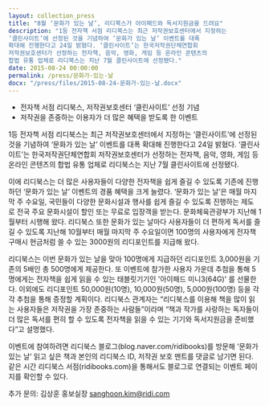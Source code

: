 ```yaml
---
layout: collection_press
title: "8월 ‘문화가 있는 날’, 리디북스가 아이패드와 독서지원금을 드려요"
description: "1등 전자책 서점 리디북스는 최근 저작권보호센터에서 지정하는
‘클린사이트’에 선정된 것을 기념하여 ‘문화가 있는 날’ 이벤트를 대폭
확대해 진행한다고 24일 밝혔다. ‘클린사이트’는 한국저작권단체연합회
저작권보호센터가 선정하는 전자책, 음악, 영화, 게임 등 온라인 콘텐츠의
합법 유통 업체로 리디북스는 지난 7월 클린사이트에 선정됐다."
date: 2015-08-24 00:00:00
permalink: /press/문화가-있는-날
docx: "/press/files/2015-08-24-문화가-있는-날.docx"
---
```


* 전자책 서점 리디북스, 저작권보호센터 ‘클린사이트’ 선정 기념
* 저작권을 존중하는 이용자가 더 많은 혜택을 받도록 한 이벤트

1등 전자책 서점 리디북스는 최근 저작권보호센터에서 지정하는 ‘클린사이트’에 선정된 것을 기념하여 ‘문화가 있는 날’ 이벤트를 대폭 확대해 진행한다고 24일 밝혔다. ‘클린사이트’는 한국저작권단체연합회 저작권보호센터가 선정하는 전자책, 음악, 영화, 게임 등 온라인 콘텐츠의 합법 유통 업체로 리디북스는 지난 7월 클린사이트에 선정됐다.

이에 리디북스는 더 많은 사용자들이 다양한 전자책을 쉽게 즐길 수 있도록 기존에 진행하던 ‘문화가 있는 날’ 이벤트의 경품 혜택을 크게 늘렸다. ‘문화가 있는 날’은 매월 마지막 주 수요일, 국민들이 다양한 문화시설과 행사를 쉽게 즐길 수 있도록 진행하는 제도로 전국 주요 문화시설이 할인 또는 무료로 입장객을 받는다. 문화체육관광부가 지난해 1월부터 시행해 왔다. 리디북스 또한 문화가 있는 날마다 사용자들이 더 편하게 독서를 즐길 수 있도록 지난해 10월부터 매월 마지막 주 수요일이면 100명의 사용자에게 전자책 구매시 현금처럼 쓸 수 있는 3000원의 리디포인트를 지급해 왔다.

리디북스는 이번 문화가 있는 날을 맞아 100명에게 지급하던 리디포인트 3,000원을 기존의 5배인 총 500명에게 제공한다. 또 이벤트에 참가한 사용자 가운데 추첨을 통해 5명에게는 전자책을 쉽게 읽을 수 있는 태블릿기기인 '아이패드 미니3(64G)' 를 선물한다. 이외에도 리디포인트 50,000원(10명), 10,000원(50명), 5,000원(100명) 등을 각각 추첨을 통해 증정할 계획이다. 리디북스 관계자는 “리디북스를 이용해 책을 많이 읽는 사용자들은 저작권을 가장 존중하는 사람들”이라며 “책과 작가를 사랑하는 독자들이 더 많은 독서를 편히 할 수 있도록 전자책을 읽을 수 있는 기기와 독서지원금을 준비했다”고 설명했다.

이벤트에 참여하려면 리디북스 블로그(blog.naver.com/ridibooks)를 방문해 ‘문화가 있는 날’ 읽고 싶은 책과 본인의 리디북스 ID, 저작권 보호 멘트를 댓글로 남기면 된다. 같은 시간 리디북스 서점(ridibooks.com)을 통해서도 블로그로 연결되는 이벤트 페이지를 확인할 수 있다.

추가 문의: 김상훈 홍보실장 sanghoon.kim@ridi.com

